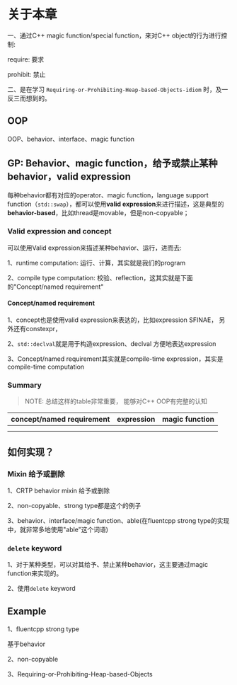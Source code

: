 # 关于本章

一、通过C++ magic function/special function，来对C++ object的行为进行控制:

require: 要求

prohibit: 禁止

二、是在学习 `Requiring-or-Prohibiting-Heap-based-Objects-idiom` 时，及一反三而想到的。

## OOP

OOP、behavior、interface、magic function

## GP: Behavior、magic function，给予或禁止某种behavior，valid expression

每种behavior都有对应的operator、magic function，language support function（`std::swap`），都可以使用**valid expression**来进行描述，这是典型的**behavior-based**，比如thread是movable，但是non-copyable；

### Valid expression and concept

可以使用Valid expression来描述某种behavior、运行，进而去:

1、runtime computation: 运行、计算，其实就是我们的program

2、compile type computation: 校验、reflection，这其实就是下面的"Concept/named requirement"



#### Concept/named requirement

1、concept也是使用valid expression来表达的，比如expression SFINAE， 另外还有constexpr，

2、`std::declval`就是用于构造expression、declval 方便地表达expression

3、Concept/named requirement其实就是compile-time expression，其实是compile-time computation

### Summary

> NOTE: 总结这样的table非常重要， 能够对C++ OOP有完整的认知

| concept/named requirement | expression | magic function |
| ------------------------- | ---------- | -------------- |
|                           |            |                |
|                           |            |                |

## 如何实现？

### Mixin 给予或删除

1、CRTP behavior mixin 给予或删除

2、non-copyable、strong type都是这个的例子

3、behavior、interface/magic function、able(在fluentcpp strong type的实现中，就非常多地使用"able"这个词语)

### `delete` keyword

1、对于某种类型，可以对其给予、禁止某种behavior，这主要通过magic function来实现的。

2、使用`delete` keyword

## Example

1、fluentcpp strong type

基于behavior

2、non-copyable

3、Requiring-or-Prohibiting-Heap-based-Objects



